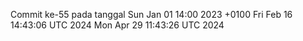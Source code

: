 Commit ke-55 pada tanggal Sun Jan 01 14:00 2023 +0100
Fri Feb 16 14:43:06 UTC 2024
Mon Apr 29 11:43:26 UTC 2024
